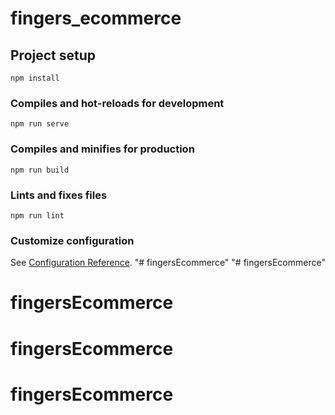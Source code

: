 # fingers_ecommerce

## Project setup
```
npm install
```

### Compiles and hot-reloads for development
```
npm run serve
```

### Compiles and minifies for production
```
npm run build
```

### Lints and fixes files
```
npm run lint
```

### Customize configuration
See [Configuration Reference](https://cli.vuejs.org/config/).
"# fingersEcommerce" 
"# fingersEcommerce" 
# fingersEcommerce
# fingersEcommerce
# fingersEcommerce
